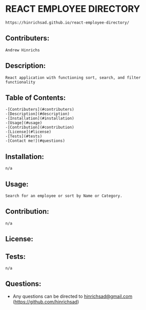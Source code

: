
# REACT EMPLOYEE DIRECTORY
    
    https://hinrichsad.github.io/react-employee-directory/

## Contributers: 
    Andrew Hinrichs    

## Description:
    React application with functioning sort, search, and filter functionality 

## Table of Contents:
    -[Contributers](#contributers)
    -[Description](#description)
    -[Installation](#installation)
    -[Usage](#usage)
    -[Contribution](#contribution)
    -[License](#license)
    -[Tests](#tests)
    -[Contact me!](#questions)

## Installation:
    n/a

## Usage: 
    Search for an employee or sort by Name or Category.

## Contribution: 
    n/a

## License: 
    

## Tests: 
    n/a

## Questions: 
* Any questions can be directed to 
    hinrichsad@gmail.com
    (https://github.com/hinrichsad)
